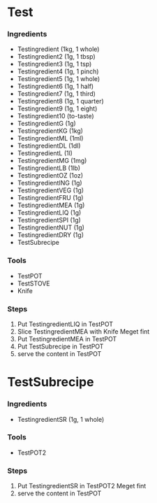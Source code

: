 # Test
### Ingredients
- Testingredient (1kg, 1 whole)
- Testingredient2 (1g, 1 tbsp)
- Testingredient3 (1g, 1 tsp)
- Testingredient4 (1g, 1 pinch)
- Testingredient5 (1g, 1 whole)
- Testingredient6 (1g, 1 half)
- Testingredient7 (1g, 1 third)
- Testingredient8 (1g, 1 quarter)
- Testingredient9 (1g, 1 eight)
- Testingredient10 (to-taste)
- TestingredientG (1g)
- TestingredientKG (1kg)
- TestingredientML (1ml)
- TestingredientDL (1dl)
- TestingredientL (1l)
- TestingredientMG (1mg)
- TestingredientLB (1lb)
- TestingredientOZ (1oz)
- TestingredientING (1g)
- TestingredientVEG (1g)
- TestingredientFRU (1g)
- TestingredientMEA (1g)
- TestingredientLIQ (1g)
- TestingredientSPI (1g)
- TestingredientNUT (1g)
- TestingredientDRY (1g)
- TestSubrecipe
### Tools
- TestPOT
- TestSTOVE
- Knife
### Steps
1. Put TestingredientLIQ in TestPOT
2. Slice TestingredientMEA with Knife <customTag>Meget fint</customTag>
3. Put TestingredientMEA in TestPOT
4. Put TestSubrecipe in TestPOT
5. serve the content in TestPOT 
# TestSubrecipe
### Ingredients
- TestingredientSR (1g, 1 whole)

### Tools
- TestPOT2
### Steps
1. Put TestingredientSR in TestPOT2 <customTag>Meget fint</customTag>
2. serve the content in TestPOT 